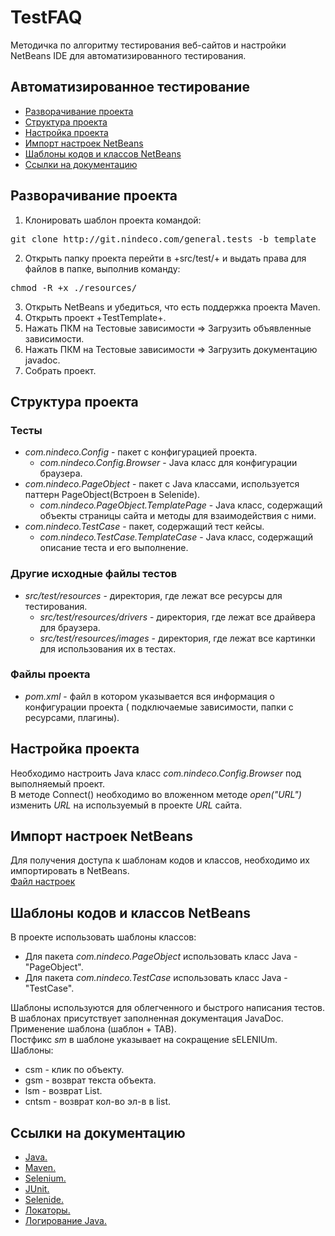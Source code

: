 # TestFAQ
Методичка по алгоритму тестирования веб-сайтов и настройки NetBeans IDE для автоматизированного тестирования.

## <a name="autotest">Автоматизированное тестирование
* [Разворачивание проекта](#deploy)
* [Структура проекта](#struc)
* [Настройка проекта](#settings)
* [Импорт настроек NetBeans](#import)
* [Шаблоны кодов и классов NetBeans](#tmpcode)
* [Ссылки на документацию](#linkdoc)

## <a name="deploy"> Разворачивание проекта

1. Клонировать шаблон проекта командой:
<pre>
git clone http://git.nindeco.com/general.tests -b template
</pre>
2. Открыть папку проекта перейти в +src/test/+ и выдать права для файлов в папке, выполнив команду:
<pre>
chmod -R +x ./resources/
</pre>
3. Открыть NetBeans и убедиться, что есть поддержка проекта Maven.
4. Открыть проект +TestTemplate+.
5. Нажать ПКМ на Тестовые зависимости => Загрузить объявленные зависимости.
6. Нажать ПКМ на Тестовые зависимости => Загрузить документацию javadoc.
7. Собрать проект.

## <a name="struc"> Структура проекта

### Тесты

* _com.nindeco.Config_ - пакет с конфигурацией проекта.
  * _com.nindeco.Config.Browser_ - Java класс для конфигурации браузера.
* _com.nindeco.PageObject_ - пакет с Java классами, используется паттерн PageObject(Встроен в Selenide).
  * _com.nindeco.PageObject.TemplatePage_ - Java класс, содержащий объекты страницы сайта и методы для взаимодействия с ними.
* _com.nindeco.TestCase_ - пакет, содержащий тест кейсы.
  * _com.nindeco.TestCase.TemplateCase_ - Java класс, содержащий описание теста и его выполнение.

### Другие исходные файлы тестов

* _src/test/resources_ - директория, где лежат все ресурсы для тестирования.
  * _src/test/resources/drivers_ - директория, где лежат все драйвера для браузера.
  * _src/test/resources/images_ - директория, где лежат все картинки для использования их в тестах.

### Файлы проекта

* _pom.xml_ - файл в котором указывается вся информация о конфигурации проекта ( подключаемые зависимости, папки с ресурсами, плагины).

## <a name="settings"> Настройка проекта

Необходимо настроить Java класс _com.nindeco.Config.Browser_ под выполняемый проект.<br/>
В методе Connect() необходимо во вложенном методе _open("URL")_ изменить _URL_ на используемый в проекте _URL_ сайта.<br/>

## <a name="import"> Импорт настроек NetBeans

Для получения доступа к шаблонам кодов и классов, необходимо их импортировать в NetBeans.<br/>
[Файл настроек](http://task.nindeco.com/attachments/download/473/.netbeans.zip)<br/>

## <a name="tmpcode"> Шаблоны кодов и классов NetBeans

В проекте использовать шаблоны классов:
* Для пакета _com.nindeco.PageObject_ использовать класс Java - "PageObject".
* Для пакета _com.nindeco.TestCase_ использовать класс Java - "TestCase".

Шаблоны используются для облегченного и быстрого написания тестов. В шаблонах присутствует заполненная документация JavaDoc.<br/>
Применение шаблона (шаблон + TAB).<br/>
Постфикс _sm_ в шаблоне указывает на сокращение sELENIUm.<br/>
Шаблоны:
* csm - клик по объекту.
* gsm - возврат текста объекта.
* lsm - возврат List<SelenideElement>. 
* cntsm - возврат кол-во эл-в в list.

## <a name="linkdoc"> Ссылки на документацию

* [Java.](https://docs.oracle.com/javase/7/docs/api/)
* [Maven.](http://maven.apache.org/guides/)
* [Selenium.](https://www.seleniumhq.org/docs/)
* [JUnit.](https://junit.org/junit4/javadoc/latest/)
* [Selenide.](http://ru.selenide.org/documentation.html)
* [Локаторы.](https://kreisfahrer.gitbooks.io/selenium-webdriver/content/webdriver_api_slozhnie_vzaimodeistviya/lokatori_css,_xpath,_jquery.html)
* [Логирование Java.](https://habrahabr.ru/post/130195/)

